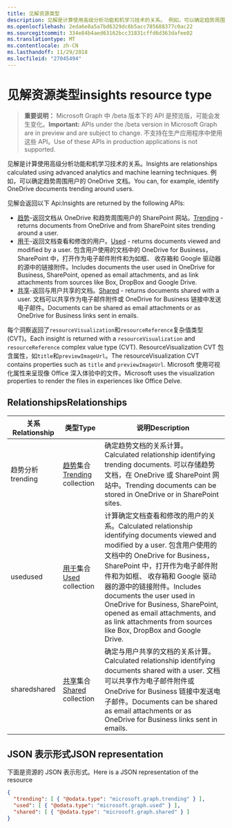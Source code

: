```yaml
---
title: 见解资源类型
description: 见解是计算使用高级分析功能和机学习技术的关系。 例如，可以确定趋势周围用户的 OneDrive 文档。
ms.openlocfilehash: 2eda6e8a5a7bd6329dc6b5acc785688377c0ac22
ms.sourcegitcommit: 334e84b4aed63162bcc31831cffd6d363dafee02
ms.translationtype: MT
ms.contentlocale: zh-CN
ms.lasthandoff: 11/29/2018
ms.locfileid: "27045494"
---
```

# <a name="insights-resource-type"></a><span data-ttu-id="b3773-104">见解资源类型</span><span class="sxs-lookup"><span data-stu-id="b3773-104">insights resource type</span></span>

> <span data-ttu-id="b3773-105">**重要说明：** Microsoft Graph 中 /beta 版本下的 API 是预览版，可能会发生变化。</span><span class="sxs-lookup"><span data-stu-id="b3773-105">**Important:** APIs under the /beta version in Microsoft Graph are in preview and are subject to change.</span></span> <span data-ttu-id="b3773-106">不支持在生产应用程序中使用这些 API。</span><span class="sxs-lookup"><span data-stu-id="b3773-106">Use of these APIs in production applications is not supported.</span></span>

<span data-ttu-id="b3773-107">见解是计算使用高级分析功能和机学习技术的关系。</span><span class="sxs-lookup"><span data-stu-id="b3773-107">Insights are relationships calculated using advanced analytics and machine learning techniques.</span></span> <span data-ttu-id="b3773-108">例如，可以确定趋势周围用户的 OneDrive 文档。</span><span class="sxs-lookup"><span data-stu-id="b3773-108">You can, for example, identify OneDrive documents trending around users.</span></span>

<span data-ttu-id="b3773-109">见解会返回以下 Api:</span><span class="sxs-lookup"><span data-stu-id="b3773-109">Insights are returned by the following APIs:</span></span>

- <span data-ttu-id="b3773-110">[趋势](insights-trending.md)-返回文档从 OneDrive 和趋势周围用户的 SharePoint 网站。</span><span class="sxs-lookup"><span data-stu-id="b3773-110">[Trending](insights-trending.md) - returns documents from OneDrive and from SharePoint sites trending around a user.</span></span>
- <span data-ttu-id="b3773-111">[用于](insights-used.md)-返回文档查看和修改的用户。</span><span class="sxs-lookup"><span data-stu-id="b3773-111">[Used](insights-used.md) - returns documents viewed and modified by a user.</span></span> <span data-ttu-id="b3773-112">包含用户使用的文档中的 OneDrive for Business，SharePoint 中，打开作为电子邮件附件和为如框、 收存箱和 Google 驱动器的源中的链接附件。</span><span class="sxs-lookup"><span data-stu-id="b3773-112">Includes documents the user used in OneDrive for Business, SharePoint, opened as email attachments, and as link attachments from sources like Box, DropBox and Google Drive.</span></span>
- <span data-ttu-id="b3773-113">[共享](insights-shared.md)-返回与用户共享的文档。</span><span class="sxs-lookup"><span data-stu-id="b3773-113">[Shared](insights-shared.md) - returns documents shared with a user.</span></span> <span data-ttu-id="b3773-114">文档可以共享作为电子邮件附件或 OneDrive for Business 链接中发送电子邮件。</span><span class="sxs-lookup"><span data-stu-id="b3773-114">Documents can be shared as email attachments or as OneDrive for Business links sent in emails.</span></span>

<span data-ttu-id="b3773-115">每个洞察返回了`resourceVisualization`和`resourceReference`复杂值类型 (CVT)。</span><span class="sxs-lookup"><span data-stu-id="b3773-115">Each insight is returned with a `resourceVisualization` and `resourceReference` complex value type (CVT).</span></span> <span data-ttu-id="b3773-116">ResourceVisualization CVT 包含属性，如`title`和`previewImageUrl`。</span><span class="sxs-lookup"><span data-stu-id="b3773-116">The resourceVisualization CVT contains properties such as `title` and `previewImageUrl`.</span></span> <span data-ttu-id="b3773-117">Microsoft 使用可视化属性来呈现像 Office 深入体验中的文件。</span><span class="sxs-lookup"><span data-stu-id="b3773-117">Microsoft uses the visualization properties to render the files in experiences like Office Delve.</span></span>

## <a name="relationships"></a><span data-ttu-id="b3773-118">Relationships</span><span class="sxs-lookup"><span data-stu-id="b3773-118">Relationships</span></span>

| <span data-ttu-id="b3773-119">关系</span><span class="sxs-lookup"><span data-stu-id="b3773-119">Relationship</span></span>      | <span data-ttu-id="b3773-120">类型</span><span class="sxs-lookup"><span data-stu-id="b3773-120">Type</span></span>          | <span data-ttu-id="b3773-121">说明</span><span class="sxs-lookup"><span data-stu-id="b3773-121">Description</span></span>  |
| ------------- |---------------| -------------|
| <span data-ttu-id="b3773-122">趋势分析</span><span class="sxs-lookup"><span data-stu-id="b3773-122">trending</span></span>      | <span data-ttu-id="b3773-123">[趋势](insights-trending.md)集合</span><span class="sxs-lookup"><span data-stu-id="b3773-123">[Trending](insights-trending.md) collection</span></span>       | <span data-ttu-id="b3773-124">确定趋势文档的关系计算。</span><span class="sxs-lookup"><span data-stu-id="b3773-124">Calculated relationship identifying trending documents.</span></span> <span data-ttu-id="b3773-125">可以存储趋势文档，在 OneDrive 或 SharePoint 网站中。</span><span class="sxs-lookup"><span data-stu-id="b3773-125">Trending documents can be stored in OneDrive or in SharePoint sites.</span></span>   |
| <span data-ttu-id="b3773-126">used</span><span class="sxs-lookup"><span data-stu-id="b3773-126">used</span></span>      | <span data-ttu-id="b3773-127">[用于](insights-used.md)集合</span><span class="sxs-lookup"><span data-stu-id="b3773-127">[Used](insights-used.md) collection</span></span>       | <span data-ttu-id="b3773-128">计算确定文档查看和修改的用户的关系。</span><span class="sxs-lookup"><span data-stu-id="b3773-128">Calculated relationship identifying documents viewed and modified by a user.</span></span> <span data-ttu-id="b3773-129">包含用户使用的文档中的 OneDrive for Business，SharePoint 中，打开作为电子邮件附件和为如框、 收存箱和 Google 驱动器的源中的链接附件。</span><span class="sxs-lookup"><span data-stu-id="b3773-129">Includes documents the user used in OneDrive for Business, SharePoint, opened as email attachments, and as link attachments from sources like Box, DropBox and Google Drive.</span></span>  |
| <span data-ttu-id="b3773-130">shared</span><span class="sxs-lookup"><span data-stu-id="b3773-130">shared</span></span>        | <span data-ttu-id="b3773-131">[共享](insights-shared.md)集合</span><span class="sxs-lookup"><span data-stu-id="b3773-131">[Shared](insights-shared.md) collection</span></span>       | <span data-ttu-id="b3773-132">确定与用户共享的文档的关系计算。</span><span class="sxs-lookup"><span data-stu-id="b3773-132">Calculated relationship identifying documents shared with a user.</span></span> <span data-ttu-id="b3773-133">文档可以共享作为电子邮件附件或 OneDrive for Business 链接中发送电子邮件。</span><span class="sxs-lookup"><span data-stu-id="b3773-133">Documents can be shared as email attachments or as OneDrive for Business links sent in emails.</span></span>   |

## <a name="json-representation"></a><span data-ttu-id="b3773-134">JSON 表示形式</span><span class="sxs-lookup"><span data-stu-id="b3773-134">JSON representation</span></span>

<span data-ttu-id="b3773-135">下面是资源的 JSON 表示形式。</span><span class="sxs-lookup"><span data-stu-id="b3773-135">Here is a JSON representation of the resource</span></span>
```json
{
  "trending": [ { "@odata.type": "microsoft.graph.trending" } ],
  "used": [ { "@odata.type": "microsoft.graph.used" } ],
  "shared": [ { "@odata.type": "microsoft.graph.shared" } ]
}
```